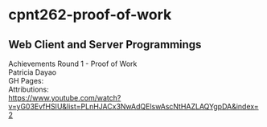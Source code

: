 # cpnt262-proof-of-work
## Web Client and Server Programmings
Achievements Round 1 - Proof of Work\
Patricia Dayao\
GH Pages: \
Attributions: \
https://www.youtube.com/watch?v=yG03EvfHSIU&list=PLnHJACx3NwAdQElswAscNtHAZLAQYgpDA&index=2
